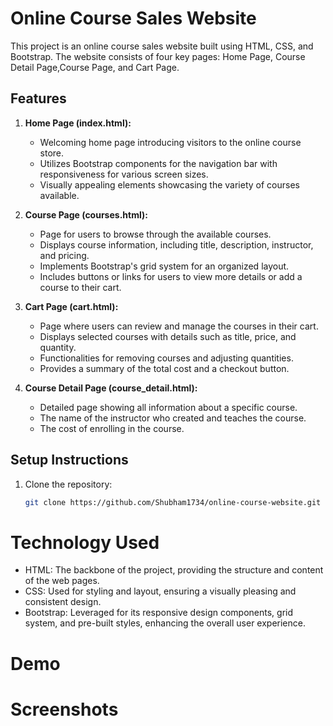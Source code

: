 # Online Course Sales Website
This project is an online course sales website built using HTML, CSS, and Bootstrap. The website consists of four key pages: Home Page, Course Detail Page,Course Page, and Cart Page.

## Features
1. **Home Page (index.html):**
   - Welcoming home page introducing visitors to the online course store.
   - Utilizes Bootstrap components for the navigation bar with responsiveness for various screen sizes.
   - Visually appealing elements showcasing the variety of courses available.

2. **Course Page (courses.html):**
   - Page for users to browse through the available courses.
   - Displays course information, including title, description, instructor, and pricing.
   - Implements Bootstrap's grid system for an organized layout.
   - Includes buttons or links for users to view more details or add a course to their cart.

3. **Cart Page (cart.html):**
   - Page where users can review and manage the courses in their cart.
   - Displays selected courses with details such as title, price, and quantity.
   - Functionalities for removing courses and adjusting quantities.
   - Provides a summary of the total cost and a checkout button.

4. **Course Detail Page (course_detail.html):**
    - Detailed page showing all information about a specific course.
    - The name of the instructor who created and teaches the course.
    - The cost of enrolling in the course.

## Setup Instructions
1. Clone the repository:

   ```bash
   git clone https://github.com/Shubham1734/online-course-website.git

# Technology Used
- HTML: The backbone of the project, providing the structure and content of the web pages.
- CSS: Used for styling and layout, ensuring a visually pleasing and consistent design.
- Bootstrap: Leveraged for its responsive design components, grid system, and pre-built styles, enhancing the overall user experience.

# Demo

# Screenshots


